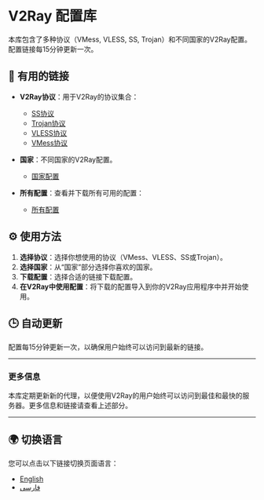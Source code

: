 # V2Ray 配置库

本库包含了多种协议（VMess, VLESS, SS, Trojan）和不同国家的V2Ray配置。配置链接每15分钟更新一次。

## 🔗 有用的链接

- **V2Ray协议**：用于V2Ray的协议集合：
  - [SS协议](https://raw.githubusercontent.com/MrDaRkFoRcE/v2ray-configs/refs/heads/main/Protocols/ss.txt)
  - [Trojan协议](https://raw.githubusercontent.com/MrDaRkFoRcE/v2ray-configs/refs/heads/main/Protocols/trojan.txt)
  - [VLESS协议](https://raw.githubusercontent.com/MrDaRkFoRcE/v2ray-configs/refs/heads/main/Protocols/vless.txt)
  - [VMess协议](https://raw.githubusercontent.com/MrDaRkFoRcE/v2ray-configs/refs/heads/main/Protocols/vmess.txt)

- **国家**：不同国家的V2Ray配置。
  - [国家配置](https://github.com/MrDaRkFoRcE/v2ray-configs/tree/main/Countries)

- **所有配置**：查看并下载所有可用的配置：
  - [所有配置](https://raw.githubusercontent.com/MrDaRkFoRcE/v2ray-configs/refs/heads/main/all_configs.txt)

## ⚙️ 使用方法

1. **选择协议**：选择你想使用的协议（VMess、VLESS、SS或Trojan）。
2. **选择国家**：从“国家”部分选择你喜欢的国家。
3. **下载配置**：选择合适的链接下载配置。
4. **在V2Ray中使用配置**：将下载的配置导入到你的V2Ray应用程序中并开始使用。

## 🕒 自动更新

配置每15分钟更新一次，以确保用户始终可以访问到最新的链接。

---

### 更多信息

本库定期更新新的代理，以便使用V2Ray的用户始终可以访问到最佳和最快的服务器。更多信息和链接请查看上述部分。

---

## 🌍 切换语言

您可以点击以下链接切换页面语言：

- [English](https://github.com/MrDaRkFoRcE/v2ray-configs/blob/main/README.md)
- [فارسی](https://github.com/MrDaRkFoRcE/v2ray-configs/blob/main/README_fa.md)
